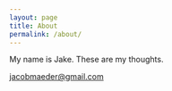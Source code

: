 ```yaml
---
layout: page
title: About
permalink: /about/
---
```


My name is Jake. These are my thoughts.

[jacobmaeder@gmail.com](mailto:jacobmaeder@gmail.com)